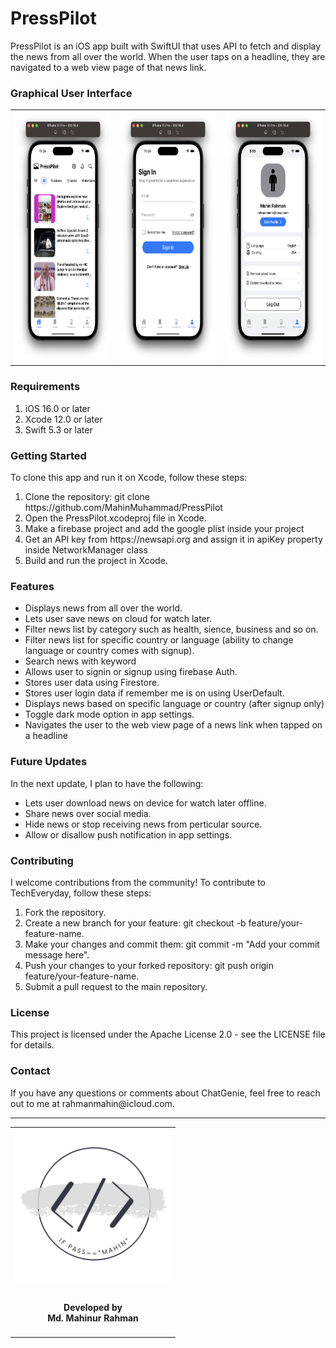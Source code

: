 <!-- Copyright 2023 Md. Mahinur Rahman-->
<!---->
<!-- Licensed under the Apache License, Version 2.0 (the "License");-->
<!-- you may not use this file except in compliance with the License.-->
<!-- You may obtain a copy of the License at-->
<!---->
<!--     http://www.apache.org/licenses/LICENSE-2.0-->
<!---->
<!-- Unless required by applicable law or agreed to in writing, software-->
<!-- distributed under the License is distributed on an "AS IS" BASIS,-->
<!-- WITHOUT WARRANTIES OR CONDITIONS OF ANY KIND, either express or implied.-->
<!-- See the License for the specific language governing permissions and-->
<!-- limitations under the License.-->
 

<h1>PressPilot</h1>
  PressPilot is an iOS app built with SwiftUI that uses API to fetch and display 
  the news from all over the world. 
  When the user taps on a headline, they are navigated to a web view page of that news link.

<h3>Graphical User Interface</h3>
  <table style="border:none">
    <tr>
        <td><img src="Documentation/NewsView.png" height="400"></td>
        <td><img src="Documentation/SignInView.png" height="400"></td>
        <td><img src="Documentation/MyProfileView.png" height="400"></td>
     </tr>
  </table>
  
  <h3>Requirements</h3>
    <ol>
        <li>iOS 16.0 or later</li>
        <li>Xcode 12.0 or later</li>
        <li>Swift 5.3 or later</li>
    </ol>

<h3>Getting Started</h3>
  To clone this app and run it on Xcode, follow these steps:

<ol>
    <li>Clone the repository: git clone https://github.com/MahinMuhammad/PressPilot</li>
    <li>Open the PressPilot.xcodeproj file in Xcode.</li>
    <li>Make a firebase project and add the google plist inside your project</li>
    <li>Get an API key from https://newsapi.org and assign it in apiKey property inside NetworkManager class</li>
    <li>Build and run the project in Xcode.</li>
</ol> 
  
<h3>Features</h3>

<ul>
    <li>Displays news from all over the world.</li>
    <li>Lets user save news on cloud for watch later.</li>
    <li>Filter news list by category such as health, sience, business and so on.</li>
    <li>Filter news list for specific country or language (ability to change language or country comes with signup).</li>
    <li>Search news with keyword</li>
    <li>Allows user to signin or signup using firebase Auth.</li>
    <li>Stores user data using Firestore.</li>
    <li>Stores user login data if remember me is on using UserDefault.</li>
    <li>Displays news based on specific language or country (after signup only)</li>
    <li>Toggle dark mode option in app settings.</li>
    <li>Navigates the user to the web view page of a news link when tapped on a headline</li>
</ul>   
  
<h3>Future Updates</h3>
  In the next update, I plan to have the following:
<ul>
    <li>Lets user download news on device for watch later offline.</li>
    <li>Share news over social media.</li>
    <li>Hide news or stop receiving news from perticular source.</li>
    <li>Allow or disallow push notification in app settings.</li>
</ul> 
    
<h3>Contributing</h3>
  I welcome contributions from the community! To contribute to TechEveryday, follow these steps:

<ol>
    <li>Fork the repository.</li>
    <li>Create a new branch for your feature: git checkout -b feature/your-feature-name.</li>
    <li>Make your changes and commit them: git commit -m "Add your commit message here".</li>
    <li>Push your changes to your forked repository: git push origin feature/your-feature-name.</li>
    <li>Submit a pull request to the main repository.</li>
</ol>
  
<h3>License</h3>
  This project is licensed under the Apache License 2.0 - see the LICENSE file for details.

<h3>Contact</h3>
  If you have any questions or comments about ChatGenie, feel free to reach out to me at rahmanmahin@icloud.com.

<hr>
<table style="border:none">
  <tr>  
    <td align="center"><img src="Documentation/mahinsLogo.png" height="250" width="250"></h4></td>
  </tr>
  <tr>  
    <td align="center"><h4>Developed by <br> Md. Mahinur Rahman</h4></td>
  </tr>
</table>

